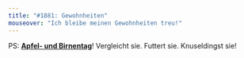 ```yaml
---
title: "#1881: Gewohnheiten"
mouseover: "Ich bleibe meinen Gewohnheiten treu!"
---
```


PS:
<a href="http://www.fonflatter.de/kalender"><strong>Apfel- und Birnentag</strong></a>! Vergleicht sie. Futtert sie. Knuseldingst sie!
